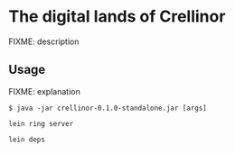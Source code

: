 # The digital lands of Crellinor

FIXME: description

## Usage

FIXME: explanation

    $ java -jar crellinor-0.1.0-standalone.jar [args]

    lein ring server
    
    lein deps
    
    
